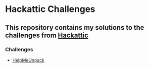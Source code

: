 # Hackattic Challenges

## This repository contains my solutions to the challenges from [Hackattic](https://hackattic.com/)

### Challenges
- [HelpMeUnpack](/Helpmeunpack/main.py)









